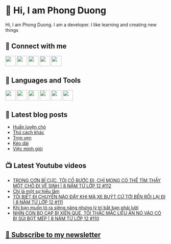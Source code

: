 # 👋 Hi, I am Phong Duong

Hi, I am Phong Duong. I am a developer. I like learning and creating new things

## 🔗 Connect with me
[<img height="32" width="32" src="https://cdn.jsdelivr.net/npm/simple-icons@v3/icons/youtube.svg" />](https://www.youtube.com/channel/UCXykqt3V2-9bYXKWZRcH0rA)
[<img height="32" width="32" src="https://cdn.jsdelivr.net/npm/simple-icons@v3/icons/instagram.svg" />](https://www.instagram.com/phongduonglh)
[<img height="32" width="32" src="https://cdn.jsdelivr.net/npm/simple-icons@v3/icons/twitter.svg" />](https://twitter.com/phongduonglh)
[<img height="32" width="32" src="https://cdn.jsdelivr.net/npm/simple-icons@v3/icons/facebook.svg" />](https://www.facebook.com/phongduonglh)
[<img height="32" width="32" src="https://cdn.jsdelivr.net/npm/simple-icons@v3/icons/linkedin.svg" />](https://www.linkedin.com/in/phongduonglh)

## 🧰 Languages and Tools

[<img height="32" width="32" src="https://cdn.jsdelivr.net/npm/simple-icons@v3/icons/javascript.svg" />](javascript)
[<img height="32" width="32" src="https://cdn.jsdelivr.net/npm/simple-icons@v3/icons/html5.svg" />](html5)
[<img height="32" width="32" src="https://cdn.jsdelivr.net/npm/simple-icons@v3/icons/css3.svg" />](css3)
[<img height="32" width="32" src="https://cdn.jsdelivr.net/npm/simple-icons@v3/icons/node-dot-js.svg" />](nodejs)
[<img height="32" width="32" src="https://cdn.jsdelivr.net/npm/simple-icons@v3/icons/react.svg" />](react)
[<img height="32" width="32" src="https://cdn.jsdelivr.net/npm/simple-icons@v3/icons/vue-dot-js.svg" />](vue)

## 📝 Latest blog posts

<!-- BLOG-POST-LIST:START -->
- [Huấn luyện chó](https://phongduong.dev/blog/2021/08/huan-luyen-cho/)
- [Thử cách khác](https://phongduong.dev/blog/2021/08/thu-cach-khac/)
- [Trọn vẹn](https://phongduong.dev/blog/2021/08/tron-ven/)
- [Kéo dài](https://phongduong.dev/blog/2021/08/keo-dai/)
- [Việc mình giỏi](https://phongduong.dev/blog/2021/08/viec-minh-gioi/)
<!-- BLOG-POST-LIST:END -->

## 📺 Latest Youtube videos

<!-- YOUTUBE-VIDEO-LIST:START -->
- [TRONG CƠN BĨ CỰC, TÔI CỐ BƯỚC ĐI, CHỈ MONG CÓ THỂ TÌM THẤY MỘT CHỖ ĐI VỆ SINH | 8 NĂM TỪ LỚP 12 #112](https://www.youtube.com/watch?v=mbXAm5PBTTE)
- [Chỉ là một sự hiểu lầm](https://www.youtube.com/watch?v=7Bbm7N4VDBc)
- [TÔI BIẾT ĐI CHUYẾN NÀO ĐÂY KHI MÀ XE BUÝT CỨ TỚI BẾN RỒI LẠI ĐI | 8 NĂM TỪ LỚP 12 #111](https://www.youtube.com/watch?v=tnlFxmKy-5c)
- [Khi bạn muốn tỏ ra siêng năng nhưng lý trí bắt bạn phải lười](https://www.youtube.com/watch?v=wFb3n6wym9A)
- [NHÌN CON BỌ CẠP BỊ XIÊN QUE, TÔI THẮC MẮC LIỆU ĂN NÓ VÀO CÓ BỊ SỦI BỌT MÉP | 8 NĂM TỪ LỚP 12 #110](https://www.youtube.com/watch?v=eJbR6C86I2A)
<!-- YOUTUBE-VIDEO-LIST:END -->

## [💌 Subscribe to my newsletter](https://koogio.substack.com/)
